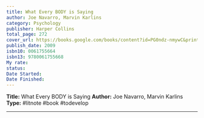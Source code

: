 ```yaml
---
title: What Every BODY is Saying
author: Joe Navarro, Marvin Karlins
category: Psychology
publisher: Harper Collins
total_page: 272
cover_url: https://books.google.com/books/content?id=PG0ndz-nmywC&printsec=frontcover&img=1&zoom=1&source=gbs_api
publish_date: 2009
isbn10: 0061755664
isbn13: 9780061755668
My rate: 
status: 
Date Started: 
Date Finished:
---
```

**Title:** What Every BODY is Saying
**Author:** Joe Navarro, Marvin Karlins
**Type:** #litnote #book #todevelop 

---